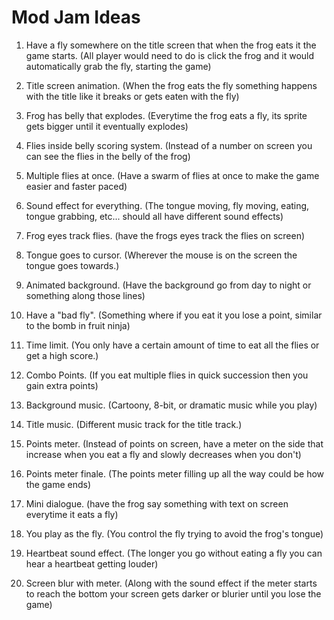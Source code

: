 # Mod Jam Ideas

1. Have a fly somewhere on the title screen that when the frog eats it the game starts. (All player would need
to do is click the frog and it would automatically grab the fly, starting the game)

2. Title screen animation. (When the frog eats the fly something happens with the title like it breaks or gets
eaten with the fly)

3. Frog has belly that explodes. (Everytime the frog eats a fly, its sprite gets bigger until it eventually explodes)

4. Flies inside belly scoring system. (Instead of a number on screen you can see the flies in the belly of the frog)

5. Multiple flies at once. (Have a swarm of flies at once to make the game easier and faster paced)

6. Sound effect for everything. (The tongue moving, fly moving, eating, tongue grabbing, etc... should all have different sound effects)

7. Frog eyes track flies. (have the frogs eyes track the flies on screen)

8. Tongue goes to cursor. (Wherever the mouse is on the screen the tongue goes towards.)

9. Animated background. (Have the background go from day to night or something along those lines)

10. Have a "bad fly". (Something where if you eat it you lose a point, similar to the bomb in fruit ninja)

11. Time limit. (You only have a certain amount of time to eat all the flies or get a high score.)

12. Combo Points. (If you eat multiple flies in quick succession then you gain extra points)

13. Background music. (Cartoony, 8-bit, or dramatic music while you play)

14. Title music. (Different music track for the title track.)

15. Points meter. (Instead of points on screen, have a meter on the side that increase when you eat a fly and slowly decreases when you don't)

16. Points meter finale. (The points meter filling up all the way could be how the game ends)

17. Mini dialogue. (have the frog say something with text on screen everytime it eats a fly)

18. You play as the fly. (You control the fly trying to avoid the frog's tongue)

19. Heartbeat sound effect. (The longer you go without eating a fly you can hear a heartbeat getting louder)

20. Screen blur with meter. (Along with the sound effect if the meter starts to reach the bottom your screen gets darker or blurier until you lose the game)
